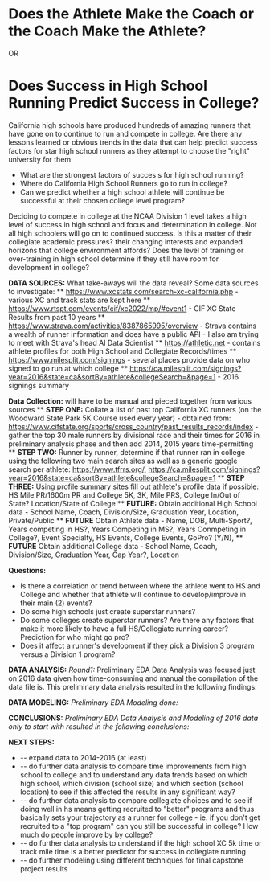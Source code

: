 # Does the Athlete Make the Coach or the Coach Make the Athlete?
OR
# Does Success in High School Running Predict Success in College?

California high schools have produced hundreds of amazing runners that have gone on to continue to run and compete in college.  Are there any lessons learned or obvious trends in the data that can help predict success factors for star high school runners as they attempt to choose the "right" university for them
* What are the strongest factors of succes
s for high school running?
* Where do California High School Runners go to run in college?
* Can we predict whether a high school athlete will continue be successful at their chosen college level program?

Deciding to compete in college at the NCAA Division 1 level takes a high level of success in high school and focus and determination in college.  Not all high schoolers will go on to continued success.  Is this a matter of their collegiate academic pressures? their changing interests and expanded horizons that college environment affords? Does the level of training or over-training in high school determine if they still have room for development in college?  

**DATA SOURCES:** 
What take-aways will the data reveal? Some data sources to investigate: 
** https://www.xcstats.com/search-xc-california.php - various XC and track stats are kept here
** https://www.rtspt.com/events/cif/xc2022/mp/#event1 - CIF XC State Results from past 10 years
** https://www.strava.com/activities/8387865995/overview - Strava contains a wealth of runner information and does have a public API - I also am trying to meet with Strava's head AI Data Scientist
** https://athletic.net  - contains athlete profiles for both High School and Collegiate Records/times 
** https://www.milesplit.com/signings - several places provide data on who signed to go run at which college
** https://ca.milesplit.com/signings?year=2016&state=ca&sortBy=athlete&collegeSearch=&page=1 - 2016 signings summary

**Data Collection:** will have to be manual and pieced together from various sources
** **STEP ONE:** Collate a list of past top California XC runners (on the Woodward State Park 5K Course used every year) - obtained from: https://www.cifstate.org/sports/cross_country/past_results_records/index - gather the top 30 male runners by divisional race and their times for 2016 in preliminary analysis phase and then add 2014, 2015 years time-permitting
** **STEP TWO:** Runner by runner, determine if that runner ran in college using the following two main search sites as well as a generic google search per athlete: https://www.tfrrs.org/, https://ca.milesplit.com/signings?year=2016&state=ca&sortBy=athlete&collegeSearch=&page=1
** **STEP THREE:** Using profile summary sites fill out athlete's profile data if possible: HS Mile PR/1600m PR and College 5K, 3K, Mile PRS,  College In/Out of State? Location/State of College
** **FUTURE:** Obtain additional High School data - School Name, Coach, Division/Size, Graduation Year, Location, Private/Public
** **FUTURE** Obtain Athlete data - Name, DOB, Multi-Sport?, Years competing in HS?, Years Competing in MS?, Years Conmpeting in College?, Event Specialty, HS Events, College Events, GoPro? (Y/N), 
** **FUTURE** Obtain additional College data - School Name, Coach, Division/Size, Graduation Year, Gap Year?, Location

**Questions:** 
* Is there a correlation or trend between where the athlete went to HS and College and whether that athlete will continue to develop/improve in their main (2) events? 
* Do some high schools just create superstar runners? 
* Do some colleges create superstar runners? Are there any factors that make it more likely to have a full HS/Collegiate running career? Prediction for who might go pro?
* Does it affect a runner's development if they pick a Division 3 program versus a Division 1 program? 

**DATA ANALYSIS:** 
*Round1:* Preliminary EDA Data Analysis was focused just on 2016 data given how time-consuming and manual the compilation of the data file is.  This preliminary data analysis resulted in the following findings: 



**DATA MODELING:**
*Preliminary EDA Modeling done:* 


**CONCLUSIONS:**
*Preliminary EDA Data Analysis and Modeling of 2016 data only to start with resulted in the following conclusions:* 

**NEXT STEPS:** 
* -- expand data to 2014-2016 (at least)
* -- do further data analysis to compare time improvements from high school to college and to understand any data trends based on which high school, which division (school size) and which section (school location) to see if this affected the results in any significant way? 
*  -- do further data analysis to compare collegiate choices and to see if doing well in hs means getting recruited to "better" programs and thus basically sets your trajectory as a runner for college - ie. if you don't get recruited to a "top program" can you still be successful in  college? How much do people improve by by college?
*  -- do further data analysis to understand if the high school XC 5k time or track mile time is a better predictor for success in collegiate running 
*  -- do further modeling using different techniques for final capstone project results
